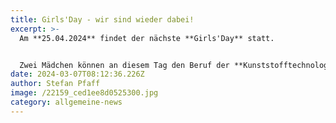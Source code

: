 ```yaml
---
title: Girls'Day - wir sind wieder dabei!
excerpt: >-
  Am **25.04.2024** findet der nächste **Girls'Day** statt.


  Zwei Mädchen können an diesem Tag den Beruf der **Kunststofftechnologin** mit allen Sinnen erleben.
date: 2024-03-07T08:12:36.226Z
author: Stefan Pfaff
image: /22159_ced1ee8d0525300.jpg
category: allgemeine-news
---
```

